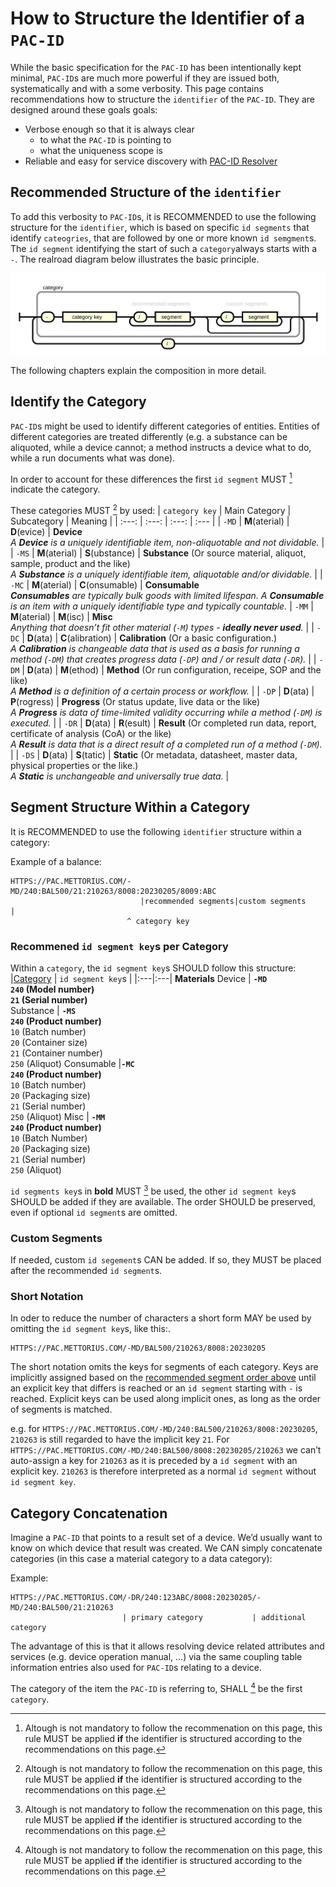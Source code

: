 # How to Structure the Identifier of a ``PAC-ID``

While the basic specification for the `PAC-ID` has been intentionally kept minimal, `PAC-ID`s are much more powerful if they are issued both, systematically and with a some verbosity. This page contains recommendations how to structure the `identifier` of the `PAC-ID`. They are designed around these goals goals:

- Verbose enough so that it is always clear
  - to what the `PAC-ID` is pointing to
  - what the uniqueness scope is
- Reliable and easy for service discovery with [PAC-ID Resolver](https://github.com/ApiniLabs/pac-id-resolver)

## Recommended Structure of the `identifier`
To add this verbosity to `PAC-ID`s, it is RECOMMENDED to use the following structure for the `identifier`, which is based on specific `id segments` that identify `cateogries`, that are followed by one or more known `id semgment`s. The `id segment` identifying the start of such a `category`always starts with a `-`. The realroad diagram below illustrates the basic principle.

![Segment groups](images/identifier-recommended-structure.svg )

The following chapters explain the composition in more detail.

## Identify the Category
`PAC-ID`s might be used to identify different categories of entities. Entities of different categories are treated differently (e.g. a substance can be aliquoted, while a device cannot; a method instructs a device what to do, while a run documents what was done).

In order to account for these differences the first `id segment` MUST [^1] indicate the category.

These categories MUST [^1] by used:
| `category key` | Main Category | Subcategory | Meaning |
| :---: | :---: | :---: | :--- |
| `-MD` | **M**(aterial) | **D**(evice) | **Device** <br> _A **Device** is a uniquely identifiable item, non-aliquotable and not dividable._ |
| `-MS` | **M**(aterial) | **S**(ubstance) | **Substance** (Or source material, aliquot, sample, product and the like) <br> _A **Substance** is a uniquely identifiable item, aliquotable and/or dividable._ |
| `-MC` | **M**(aterial) | **C**(onsumable) | **Consumable** <br> _**Consumables** are typically bulk goods with limited lifespan. A **Consumable** is an item with a uniquely identifiable type and typically countable._ 
| `-MM` | **M**(aterial) | **M**(isc) | **Misc** <br> _Anything that doesn’t fit other material (`-M`) types - **ideally never used**._ |
| `-DC` | **D**(ata) | **C**(alibration) | **Calibration** (Or a basic configuration.) <br> _A **Calibration** is changeable data that is used as a basis for running a method (`-DM`) that creates progress data (`-DP`) and / or result data (`-DR`)._ |
| `-DM` | **D**(ata) | **M**(ethod) | **Method** (Or run configuration, receipe, SOP and the like) <br> _A **Method** is a definition of a certain process or workflow._ |
| `-DP` | **D**(ata) | **P**(rogress) | **Progress** (Or status update, live data or the like) <br> _A **Progress** is data of time-limited validity occurring while a method (`-DM`) is executed._ |
| `-DR` | **D**(ata) | **R**(esult) | **Result** (Or completed run data, report, certificate of analysis (CoA) or the like) <br> _A **Result** is data that is a direct result of a completed run of a method (`-DM`)._ |
| `-DS` | **D**(ata) | **S**(tatic) | **Static** (Or metadata, datasheet, master data, physical properties or the like.) <br> _A **Static** is unchangeable and universally true data._ | 

## Segment Structure Within a Category 
It is RECOMMENDED to use the following `identifier` structure within a category:

Example of a balance:
```
HTTPS://PAC.METTORIUS.COM/-MD/240:BAL500/21:210263/8008:20230205/8009:ABC
                             |recommended segments|custom segments       |
                          ^ category key
```

### Recommened `id segment key`s per Category
Within a `category`, the `id segment key`s SHOULD follow this structure:
|[Category](#categories) | `id segment key`s |
|:---|:---|
**Materials**
Device | **`-MD` <br>`240` (Model number) <br> `21`  (Serial number)** <br>
Substance | **`-MS` <br> `240`  (Product number)** <br> `10`  (Batch number) <br> `20`  (Container size) <br> `21`  (Container number) <br> `250` (Aliquot)
Consumable |**`-MC` <br> `240`  (Product number)** <br> `10` (Batch number) <br> `20` (Packaging size) <br> `21` (Serial number) <br> `250`  (Aliquot)
Misc | **`-MM` <br> `240` (Product number)** <br> `10`  (Batch Number) <br> `20` (Packaging size) <br> `21` (Serial number) <br> `250` (Aliquot)

`id segments key`s in **bold** MUST [^1] be used, the other `id segment key`s SHOULD be added if they are available. The order SHOULD be preserved, even if optional `id segment`s are omitted.

### Custom Segments
If needed, custom `id segement`s CAN be added. If so, they MUST be placed after the recommended `id segment`s.

### Short Notation
In oder to reduce the number of characters a short form MAY be used by omitting the `id segment key`s, like this:. 

```
HTTPS://PAC.METTORIUS.COM/-MD/BAL500/210263/8008:20230205
```

The short notation omits the keys for segments of each category. Keys are implicitly assigned based on the [recommended segment order above](#recommened-segments-per-category) until an explicit key that differs is reached or an `id segment` starting with `-` is reached. Explicit keys can be used along implicit ones, as long as the order of segments is matched.

e.g. for ``HTTPS://PAC.METTORIUS.COM/-MD/240:BAL500/210263/8008:20230205``, `210263` is still regarded to have the implicit key `21`. For ``HTTPS://PAC.METTORIUS.COM/-MD/240:BAL500/8008:20230205/210263`` we can’t auto-assign a key for `210263` as it is preceded by a `id segment` with an explicit key. `210263` is therefore interpreted as a normal `id segment` without `id segment key`.

## Category Concatenation
Imagine a `PAC-ID` that points to a result set of a device. We’d usually want to know on which device that result was created. We CAN simply concatenate categories (in this case a material category to a data category):

Example:
```
HTTPS://PAC.METTORIUS.COM/-DR/240:123ABC/8008:20230205/-MD/240:BAL500/21:210263
                         | primary category           | additional category
```

The advantage of this is that it allows resolving device related attributes and services (e.g. device operation manual, …) via the same coupling table information entries also used for `PAC-ID`s relating to a device.

The category of the item the `PAC-ID` is referring to, SHALL [^1] be the first `category`.

[^1]: Altough is not mandatory to follow the recommenation on this page, this rule MUST be applied **if** the identifier is structured according to the recommendations on this page.
